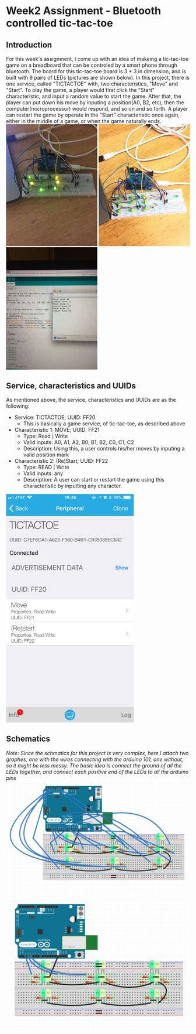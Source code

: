 # Week2 Assignment - Bluetooth controlled tic-tac-toe

## Introduction
For this week's assignment, I come up with an idea of makeing a tic-tac-toe game on a breadboard that can be controled by a smart phone through bluetooth. The board for this tic-tac-toe board is 3 * 3 in dimension, and is built with 9 pairs of LEDs (pictures are shown below). In this project, there is one service, called "TICTACTOE" with, two characteristics, "Move" and "Start". To play the game, a player would first click the "Start" characteristic, and input a random value to start the game. After that, the player can put down his move by inputing a position(A0, B2, etc), then the computer(microprocessor) would respond, and so on and so forth. A player can restart the game by operate in the "Start" characteristic once again, either in the middle of a game, or when the game naturally ends.
<img src="documentation/playing.jpeg" alt="playing" width="250"/>
<img src="documentation/board.jpeg" alt="board" width="250"/>
<img src="documentation/console.jpeg" alt="service" width="250"/>

## Service, characteristics and UUIDs
As mentioned above, the service, characteristics and UUIDs are as the following:
- Service: TICTACTOE; UUID: FF20
	- This is basically a game service, of tic-tac-toe, as described above
- Characteristic 1: MOVE; UUID: FF21
	- Type: Read | Write
	- Valid inputs: A0, A1, A2, B0, B1, B2, C0, C1, C2
	- Description: Using this, a user controls his/her moves by inputing a valid position mark
- Characteristic 2: (Re)Start; UUID: FF22
	- Type: READ | Write
	- Valid inputs: any
	- Description: A user can start or restart the game using this characteristic by inputting any character.
<img src="documentation/service.jpeg" alt="Service" width="350">

## Schematics
*Note: Since the schmatics for this project is very complex, here I attach two graphes,
one with the wires connecting with the arduino 101, one without, so it might be less messy. The basic idea is connect the ground of all the LEDs together, and connect each positive end of the LEDs to all the arduino pins*
<img src="documentation/graph_1.png" alt="graph1">
<img src="documentation/graph_2.png" alt="graph2">
